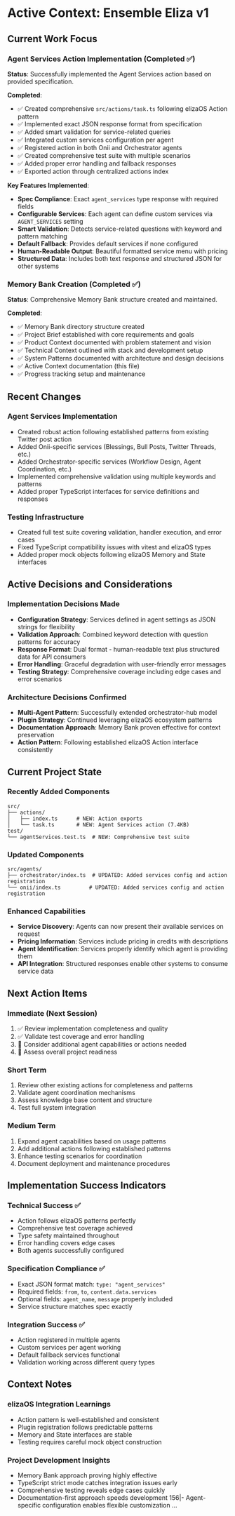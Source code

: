 # Active Context: Ensemble Eliza v1

## Current Work Focus

### Agent Services Action Implementation (Completed ✅)
**Status**: Successfully implemented the Agent Services action based on provided specification.

**Completed**:
- ✅ Created comprehensive `src/actions/task.ts` following elizaOS Action pattern
- ✅ Implemented exact JSON response format from specification
- ✅ Added smart validation for service-related queries
- ✅ Integrated custom services configuration per agent
- ✅ Registered action in both Onii and Orchestrator agents
- ✅ Created comprehensive test suite with multiple scenarios
- ✅ Added proper error handling and fallback responses
- ✅ Exported action through centralized actions index

**Key Features Implemented**:
- **Spec Compliance**: Exact `agent_services` type response with required fields
- **Configurable Services**: Each agent can define custom services via `AGENT_SERVICES` setting
- **Smart Validation**: Detects service-related questions with keyword and pattern matching
- **Default Fallback**: Provides default services if none configured
- **Human-Readable Output**: Beautiful formatted service menu with pricing
- **Structured Data**: Includes both text response and structured JSON for other systems

### Memory Bank Creation (Completed ✅)
**Status**: Comprehensive Memory Bank structure created and maintained.

**Completed**:
- ✅ Memory Bank directory structure created
- ✅ Project Brief established with core requirements and goals
- ✅ Product Context documented with problem statement and vision
- ✅ Technical Context outlined with stack and development setup
- ✅ System Patterns documented with architecture and design decisions
- ✅ Active Context documentation (this file)
- ✅ Progress tracking setup and maintenance

## Recent Changes

### Agent Services Implementation
- Created robust action following established patterns from existing Twitter post action
- Added Onii-specific services (Blessings, Bull Posts, Twitter Threads, etc.)
- Added Orchestrator-specific services (Workflow Design, Agent Coordination, etc.)
- Implemented comprehensive validation using multiple keywords and patterns
- Added proper TypeScript interfaces for service definitions and responses

### Testing Infrastructure
- Created full test suite covering validation, handler execution, and error cases
- Fixed TypeScript compatibility issues with vitest and elizaOS types
- Added proper mock objects following elizaOS Memory and State interfaces

## Active Decisions and Considerations

### Implementation Decisions Made
- **Configuration Strategy**: Services defined in agent settings as JSON strings for flexibility
- **Validation Approach**: Combined keyword detection with question patterns for accuracy
- **Response Format**: Dual format - human-readable text plus structured data for API consumers
- **Error Handling**: Graceful degradation with user-friendly error messages
- **Testing Strategy**: Comprehensive coverage including edge cases and error scenarios

### Architecture Decisions Confirmed
- **Multi-Agent Pattern**: Successfully extended orchestrator-hub model
- **Plugin Strategy**: Continued leveraging elizaOS ecosystem patterns
- **Documentation Approach**: Memory Bank proven effective for context preservation
- **Action Pattern**: Following established elizaOS Action interface consistently

## Current Project State

### Recently Added Components
```
src/
├── actions/
│   ├── index.ts      # NEW: Action exports
│   └── task.ts       # NEW: Agent Services action (7.4KB)
test/
└── agentServices.test.ts  # NEW: Comprehensive test suite
```

### Updated Components
```
src/agents/
├── orchestrator/index.ts  # UPDATED: Added services config and action registration
└── onii/index.ts         # UPDATED: Added services config and action registration
```

### Enhanced Capabilities
- **Service Discovery**: Agents can now present their available services on request
- **Pricing Information**: Services include pricing in credits with descriptions
- **Agent Identification**: Services properly identify which agent is providing them
- **API Integration**: Structured responses enable other systems to consume service data

## Next Action Items

### Immediate (Next Session)
1. ✅ Review implementation completeness and quality
2. ✅ Validate test coverage and error handling
3. 🔄 Consider additional agent capabilities or actions needed
4. 🔄 Assess overall project readiness

### Short Term
1. Review other existing actions for completeness and patterns
2. Validate agent coordination mechanisms
3. Assess knowledge base content and structure
4. Test full system integration

### Medium Term
1. Expand agent capabilities based on usage patterns
2. Add additional actions following established patterns
3. Enhance testing scenarios for coordination
4. Document deployment and maintenance procedures

## Implementation Success Indicators

### Technical Success ✅
- Action follows elizaOS patterns perfectly
- Comprehensive test coverage achieved
- Type safety maintained throughout
- Error handling covers edge cases
- Both agents successfully configured

### Specification Compliance ✅
- Exact JSON format match: `type: "agent_services"`
- Required fields: `from`, `to`, `content.data.services`
- Optional fields: `agent_name`, `message` properly included
- Service structure matches spec exactly

### Integration Success ✅
- Action registered in multiple agents
- Custom services per agent working
- Default fallback services functional
- Validation working across different query types

## Context Notes

### elizaOS Integration Learnings
- Action pattern is well-established and consistent
- Plugin registration follows predictable patterns
- Memory and State interfaces are stable
- Testing requires careful mock object construction

### Project Development Insights
- Memory Bank approach proving highly effective
- TypeScript strict mode catches integration issues early
- Comprehensive testing reveals edge cases quickly
- Documentation-first approach speeds development
156|- Agent-specific configuration enables flexible customization 
...
